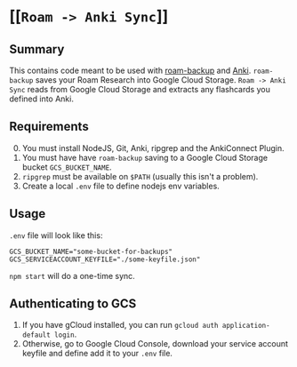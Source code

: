 # [[`Roam -> Anki Sync`]]

## Summary
This contains code meant to be used with [roam-backup](https://github.com/chronologos/roam-backup) and [Anki](https://ankiweb.net/). `roam-backup` saves your Roam Research into Google Cloud Storage. `Roam -> Anki Sync` reads from Google Cloud Storage and extracts any flashcards you defined into Anki.

## Requirements
0. You must install NodeJS,  Git, Anki, ripgrep and the AnkiConnect Plugin.
3. You must have have `roam-backup` saving to a Google Cloud Storage bucket `GCS_BUCKET_NAME`.
4. `ripgrep` must be available on `$PATH` (usually this isn't a problem).
5. Create a local `.env` file to define nodejs env variables.

## Usage

`.env` file will look like this:
```
GCS_BUCKET_NAME="some-bucket-for-backups"
GCS_SERVICEACCOUNT_KEYFILE="./some-keyfile.json"
```

`npm start` will do a one-time sync.

## Authenticating to GCS
1. If you have gCloud installed, you can run `gcloud auth application-default login`. 
2. Otherwise, go to Google Cloud Console, download your service account keyfile and define add it to your `.env` file.
